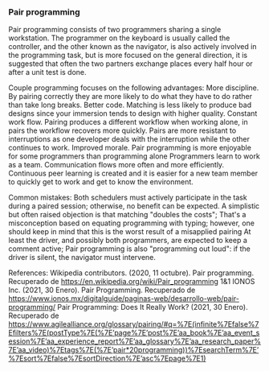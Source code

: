 ### Pair programming

Pair programming consists of two programmers sharing a single workstation. The programmer on the keyboard is usually called the controller, and the other known as the navigator, is also actively involved in the programming task, but is more focused on the general direction, it is suggested that often the two partners exchange places every half hour or after a unit test is done.

Couple programming focuses on the following advantages:
More discipline. By pairing correctly they are more likely to do what they have to do rather than take long breaks.
Better code. Matching is less likely to produce bad designs since your immersion tends to design with higher quality.
Constant work flow. Pairing produces a different workflow when working alone, in pairs the workflow recovers more quickly. Pairs are more resistant to interruptions as one developer deals with the interruption while the other continues to work.
Improved morale. Pair programming is more enjoyable for some programmers than programming alone
Programmers learn to work as a team.
Communication flows more often and more efficiently.
Continuous peer learning is created and it is easier for a new team member to quickly get to work and get to know the environment.

Common mistakes:
Both schedulers must actively participate in the task during a paired session; otherwise, no benefit can be expected.
A simplistic but often raised objection is that matching "doubles the costs"; That's a misconception based on equating programming with typing; however, one should keep in mind that this is the worst result of a misapplied pairing
At least the driver, and possibly both programmers, are expected to keep a comment active; Pair programming is also "programming out loud": if the driver is silent, the navigator must intervene.

References:
Wikipedia contributors. (2020, 11 octubre). Pair programming. Recuperado de https://en.wikipedia.org/wiki/Pair_programming
1&1 IONOS Inc. (2021, 30 Enero). Pair Programming. Recuperado de https://www.ionos.mx/digitalguide/paginas-web/desarrollo-web/pair-programming/
Pair Programming: Does It Really Work? (2021, 30 Enero). Recuperado de https://www.agilealliance.org/glossary/pairing/#q=%7E(infinite%7Efalse%7Efilters%7E(postType%7E(%7E’page%7E’post%7E’aa_book%7E’aa_event_session%7E’aa_experience_report%7E’aa_glossary%7E’aa_research_paper%7E’aa_video)%7Etags%7E(%7E’pair*20programming))%7EsearchTerm%7E’%7Esort%7Efalse%7EsortDirection%7E’asc%7Epage%7E1)
